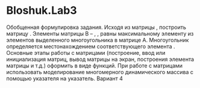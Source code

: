 # Bloshuk.Lab3

Обобщенная формулировка задания. 
Исходя из матрицы  , построить матрицу  . Элементы матрицы В –  ,  ,   равны максимальному элементу из элементов выделенного многоугольника в матрице А. Многоугольник определяется местонахождением соответствующего элемента  . Основные этапы работы с матрицами (построение, ввод или инициализация матриц, вывод матрицы на экран, построения элемента матрицы и т.д.) оформить в виде функций. При работе с матрицами использовать моделирование многомерного динамического массива с помощью  указателя на указатель.
Вариант 4
